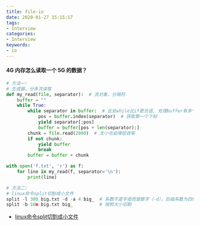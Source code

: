 ```yaml
---
title: file-io
date: 2020-01-27 15:15:17
tags:
- Interview
categories:
- Interview
keywords:
- io
---
```


#### 4G 内存怎么读取一个 5G 的数据？

```python
# 方法一:
# 生成器，分多次读取
def my_read(file, separator):  # 流对象，分隔符
    buffer = ""
    while True:
        while separator in buffer:  # 此处while比if更合适, 处理buffer有多个separator
            pos = buffer.index(separator)  # 获取第一个下标
            yield separator[:pos]
            buffer = buffer[pos + len(separator):]
        chunk = file.read(2000)  # 太小也会降低效率
        if not chunk:
            yield buffer
            break
        buffer = buffer + chunk

with open('f.txt', 'r') as f:
    for line in my_read(f, separator='\n'):
        print(line)
```

```python
# 方法二:
# linux命令split切割成小文件
split -l 300 big.txt -d -a 4 big_  # 系数不是字母而是数字（-d），后缀系数为四位数（-a 4）
split -b 10m big.txt big_          # 按照大小切割
```

- [linux命令split切割成小文件](https://blog.csdn.net/mxgsgtc/article/details/12048919)


